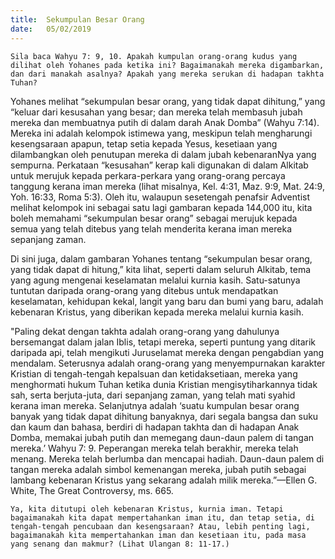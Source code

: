 ```yaml
---
title:  Sekumpulan Besar Orang
date:   05/02/2019
---
```


`Sila baca Wahyu 7: 9, 10. Apakah kumpulan orang-orang kudus yang dilihat oleh Yohanes pada ketika ini? Bagaimanakah mereka digambarkan, dan dari manakah asalnya? Apakah yang mereka serukan di hadapan takhta Tuhan?`

Yohanes melihat “sekumpulan besar orang, yang tidak dapat dihitung,”  yang “keluar dari kesusahan yang besar; dan mereka telah membasuh jubah mereka dan membuatnya putih di dalam darah Anak Domba” (Wahyu 7:14). Mereka ini  adalah kelompok istimewa yang, meskipun telah mengharungi kesengsaraan apapun,   tetap setia kepada Yesus, kesetiaan yang dilambangkan oleh penutupan  mereka   di dalam jubah kebenaranNya yang sempurna. Perkataan “kesusahan” kerap kali digunakan di dalam Alkitab untuk merujuk kepada perkara-perkara yang orang-orang percaya tanggung kerana iman mereka (lihat misalnya, Kel. 4:31, Maz. 9:9, Mat. 24:9, Yoh. 16:33, Roma 5:3). Oleh itu, walaupun sesetengah penafsir Adventist melihat kelompok ini sebagai satu lagi gambaran kepada 144,000 itu, kita boleh memahami “sekumpulan besar orang” sebagai merujuk kepada semua yang telah ditebus yang telah menderita kerana iman mereka sepanjang zaman.

Di sini juga, dalam gambaran Yohanes tentang “sekumpulan besar orang, yang tidak dapat di hitung,” kita lihat, seperti dalam seluruh Alkitab, tema  yang agung mengenai keselamatan melalui kurnia kasih.  Satu-satunya tuntutan daripada orang-orang yang ditebus untuk mendapatkan keselamatan,  kehidupan kekal,  langit yang baru dan bumi yang baru, adalah kebenaran Kristus, yang diberikan kepada mereka melalui kurnia kasih.

"Paling dekat dengan takhta adalah orang-orang yang dahulunya bersemangat dalam jalan Iblis, tetapi mereka, seperti puntung yang ditarik daripada api,  telah mengikuti Juruselamat mereka dengan pengabdian yang mendalam. Seterusnya adalah orang-orang yang menyempurnakan karakter Kristian di tengah-tengah kepalsuan dan ketidaksetiaan, mereka yang menghormati hukum Tuhan ketika dunia Kristian mengisytiharkannya tidak sah, serta berjuta-juta, dari sepanjang zaman, yang telah mati syahid kerana iman mereka. Selanjutnya adalah ‘suatu kumpulan besar orang banyak yang tidak dapat dihitung banyaknya, dari segala bangsa dan suku dan kaum dan bahasa, berdiri di hadapan takhta dan di hadapan Anak Domba, memakai jubah putih dan memegang daun-daun palem di tangan mereka.’ Wahyu 7: 9. Peperangan mereka telah berakhir,  mereka telah menang. Mereka telah berlumba dan mencapai hadiah. Daun-daun palem di tangan mereka adalah simbol kemenangan mereka, jubah putih sebagai lambang kebenaran Kristus yang sekarang adalah milik mereka.”—Ellen G. White, The Great Controversy, ms. 665.

`Ya, kita ditutupi oleh kebenaran Kristus, kurnia iman. Tetapi bagaimanakah kita dapat mempertahankan iman itu, dan tetap setia, di tengah-tengah pencubaan dan kesengsaraan? Atau, lebih penting lagi, bagaimanakah kita mempertahankan iman dan kesetiaan itu, pada masa yang senang dan makmur? (Lihat Ulangan 8: 11-17.)`